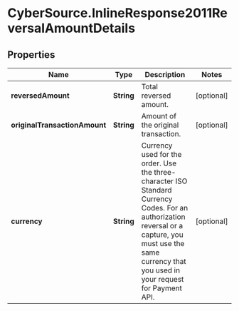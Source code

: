 # CyberSource.InlineResponse2011ReversalAmountDetails

## Properties
Name | Type | Description | Notes
------------ | ------------- | ------------- | -------------
**reversedAmount** | **String** | Total reversed amount. | [optional] 
**originalTransactionAmount** | **String** | Amount of the original transaction. | [optional] 
**currency** | **String** | Currency used for the order. Use the three-character ISO Standard Currency Codes.  For an authorization reversal or a capture, you must use the same currency that you used in your request for Payment API.  | [optional] 


